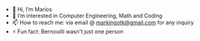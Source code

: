 - 👋 Hi, I’m Marios
- 👀 I’m interested in Computer Engineering, Math and Coding
- 📫 How to reach me: via email @ markingotk@gmail.com for any inquiry
- ⚡ Fun fact: Bernouilli wasn't just one person

<!---
DarkMagic06/DarkMagic06 is a ✨ special ✨ repository because its `README.md` (this file) appears on your GitHub profile.
You can click the Preview link to take a look at your changes.
--->
